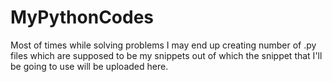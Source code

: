 # MyPythonCodes
Most of times while solving problems I may end up creating number of .py files which are supposed to be my snippets out of which the snippet that I'll be going to use will be uploaded here.
